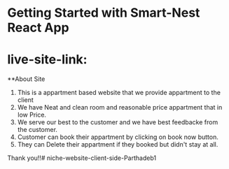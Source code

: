 # Getting Started with Smart-Nest React App

# live-site-link: 


**About Site

1. This is a appartment based website that we provide appartment to the client
2. We have Neat and clean room and reasonable price appartment that in low Price.
3. We serve our best to the customer and we have best feedbacke from the customer.
4. Customer can book their appartment by clicking on book now button.
5. They can Delete their appartment if they booked but didn't stay at all.

Thank you!!# niche-website-client-side-Parthadeb1
